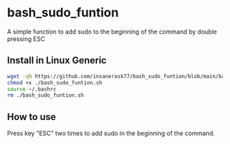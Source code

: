 # bash_sudo_funtion
A simple function to add sudo to the beginning of the command by double pressing ESC


## Install in Linux Generic

```bash
wget -qN https://github.com/insanerask77/bash_sudo_funtion/blob/main/bash_sudo_funtion.sh
chmod +x ./bash_sudo_funtion.sh
source ~/.bashrc
rm ./bash_sudo_funtion.sh
```

## How to use

 Press key "ESC" two times to add sudo in the beginning of the command.
